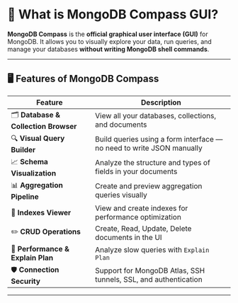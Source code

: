 # 🧭 What is **MongoDB Compass GUI**?

**MongoDB Compass** is the **official graphical user interface (GUI)** for MongoDB. It allows you to visually explore your data, run queries, and manage your databases **without writing MongoDB shell commands**.

---

## 🖥️ Features of MongoDB Compass

| Feature                               | Description                                                           |
| ------------------------------------- | --------------------------------------------------------------------- |
| 🗂️ **Database & Collection Browser** | View all your databases, collections, and documents                   |
| 🔍 **Visual Query Builder**           | Build queries using a form interface — no need to write JSON manually |
| 📈 **Schema Visualization**           | Analyze the structure and types of fields in your documents           |
| 📊 **Aggregation Pipeline**           | Create and preview aggregation queries visually                       |
| 🔐 **Indexes Viewer**                 | View and create indexes for performance optimization                  |
| ✏️ **CRUD Operations**                | Create, Read, Update, Delete documents in the UI                      |
| 🔐 **Performance & Explain Plan**     | Analyze slow queries with `Explain Plan`                              |
| 🛡️ **Connection Security**           | Support for MongoDB Atlas, SSH tunnels, SSL, and authentication       |

---